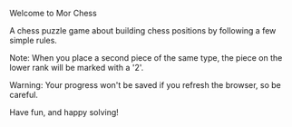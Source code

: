 Welcome to Mor Chess

A chess puzzle game about building chess positions by following a few simple rules.

Note: When you place a second piece of the same type, the piece on the lower rank will be marked with a '2'.

Warning: Your progress won't be saved if you refresh the browser, so be careful.

Have fun, and happy solving!
